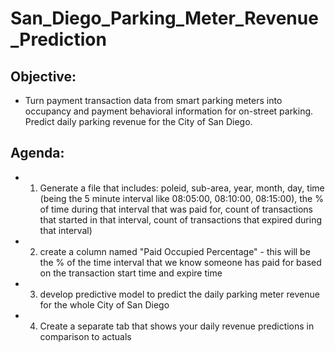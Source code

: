 # San_Diego_Parking_Meter_Revenue_Prediction

## Objective:
- Turn payment transaction data from smart parking meters into occupancy and payment behavioral
information for on-street parking. Predict daily parking revenue for the City of San Diego.

## Agenda:
- 1) Generate a file that includes: poleid, sub-area, year, month, day, time (being the 5 minute interval like
08:05:00, 08:10:00, 08:15:00), the % of time during that interval that was paid for, count of transactions
that started in that interval, count of transactions that expired during that interval)
- 2) create a column named "Paid Occupied Percentage" - this will be the % of the time interval that we
know someone has paid for based on the transaction start time and expire time
- 3) develop predictive model to predict the daily parking meter revenue for the whole City of San Diego
- 4) Create a separate tab that shows your daily revenue predictions in comparison to actuals
